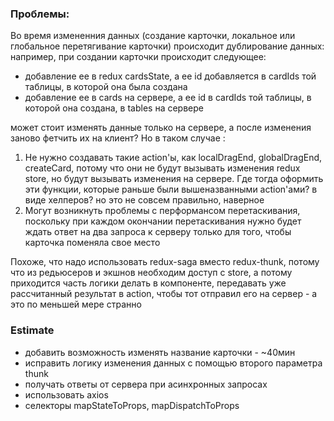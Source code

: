 ### Проблемы:

Во время измененния данных (создание карточки, локальное или глобальное перетягивание карточки) происходит дублирование данных: например, при создании карточки происходит следующее:

-   добавление ее в redux cardsState, а ее id добавляется в cardIds той таблицы, в которой она была создана
-   добавление ее в cards на сервере, а ее id в cardIds той таблицы, в которой она создана, в tables на сервере

может стоит изменять данные только на сервере, а после изменения заново фетчить их на клиент? Но в таком случае :

1. Не нужно создавать такие action'ы, как localDragEnd, globalDragEnd, createCard, потому что они не будут вызывать изменения redux store, но будут вызывать изменения на сервере.
   Где тогда оформить эти функции, которые раньше были вышеназванными action'ами? в виде хелперов? но это не совсем правильно, наверное
2. Могут возникнуть проблемы с перформансом перетаскивания, поскольку при каждом окончании перетаскивания нужно будет ждать ответ на два запроса к серверу только для того, чтобы карточка поменяла свое место

Похоже, что надо использовать redux-saga вместо redux-thunk, потому что из редьюсеров и экшнов необходим доступ с store, а потому приходится часть логики делать в компоненте, передавать уже рассчитанный результат в action, чтобы тот отправил его на сервер - а это по меньшей мере странно

### Estimate

<!-- - добавить возможность раскрывать карту в виде модального окна - ~60мин -->
<!-- - добавить возможность удалять карточку с экрана открытой карты - ~20мин -->
<!-- - добавить появление иконки удаления только при наведении на карточку -->
<!-- -   добавить возможность изменять название таблицы - ~90мин -->
<!-- -   добавить возможность создавать новые таблицы - ~60мин => 120min-->
<!-- -   использовать payload в экшнах 30min => 45min -->
<!-- -   добавить возможность удалять таблицы ~ 60мин => 60min -->

-   добавить возможность изменять название карточки - ~40мин
-   исправить логику изменения данных с помощью второго параметра thunk
-   получать ответы от сервера при асинхронных запросах
-   использовать axios
-   селекторы mapStateToProps, mapDispatchToProps
